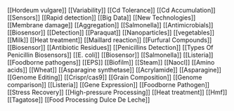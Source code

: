 [[Hordeum vulgare]]
[[Variability]]
[[Cd Tolerance]]
[[Cd Accumulation]]
[[Sensors]]
[[Rapid detection]]
[[Big Data]]
[[New Technologies]]
[[Membrane damage]]
[[Aggregation]]
[[Salmonella]]
[[Antimicrobials]]
[[Biosensor]]
[[Detection]]
[[Paraquat]]
[[Nanoparticles]]
[[vegetables]]
[[Milk]]
[[Heat treatment]]
[[Maillard reaction]]
[[Furfural Compounds]]
[[Biosensor]]
[[Antibiotic Residues]]
[[Penicillins Detection]]
[[Types Of Penicillin Biosensors]]
[[E. coli]]
[[Biosensor]]
[[Salmonella]]
[[Listeria]]
[[Foodborne pathogens]]
[[EPS]]
[[Biofilm]]
[[Steam]]
[[Naocl]]
[[Amino acids]]
[[Wheat]]
[[Asparagine synthetase]]
[[Acrylamide]]
[[Asparagine]]
[[Genome Editing]]
[[Crispr/cas9]]
[[Grain Composition]]
[[Genome comparison]]
[[Listeria]]
[[Gene Expression]]
[[Foodborne Pathogen]]
[[Stress Recovery]]
[[High-pressure Processing]]
[[Heat treatment]]
[[Hmf]]
[[Tagatose]]
[[Food Processing Dulce De Leche]]
